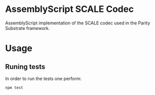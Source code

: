# AssemblyScript SCALE Codec
AssemblyScript implementation of the SCALE codec used in the Parity Substrate framework.

# Usage

## Runing tests
In order to run the tests one perform:
```
npm test
```
